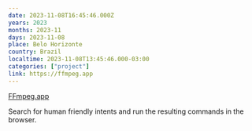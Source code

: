 ```yaml
---
date: 2023-11-08T16:45:46.000Z
years: 2023
months: 2023-11
days: 2023-11-08
place: Belo Horizonte
country: Brazil
localtime: 2023-11-08T13:45:46.000-03:00
categories: ["project"]
link: https://ffmpeg.app
---
```

[FFmpeg.app](https://ffmpeg.app)

Search for human friendly intents and run the resulting commands in the browser.
